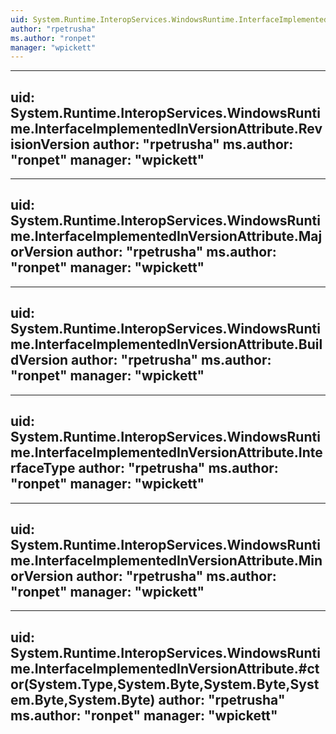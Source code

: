 ```yaml
---
uid: System.Runtime.InteropServices.WindowsRuntime.InterfaceImplementedInVersionAttribute
author: "rpetrusha"
ms.author: "ronpet"
manager: "wpickett"
---
```


---
uid: System.Runtime.InteropServices.WindowsRuntime.InterfaceImplementedInVersionAttribute.RevisionVersion
author: "rpetrusha"
ms.author: "ronpet"
manager: "wpickett"
---

---
uid: System.Runtime.InteropServices.WindowsRuntime.InterfaceImplementedInVersionAttribute.MajorVersion
author: "rpetrusha"
ms.author: "ronpet"
manager: "wpickett"
---

---
uid: System.Runtime.InteropServices.WindowsRuntime.InterfaceImplementedInVersionAttribute.BuildVersion
author: "rpetrusha"
ms.author: "ronpet"
manager: "wpickett"
---

---
uid: System.Runtime.InteropServices.WindowsRuntime.InterfaceImplementedInVersionAttribute.InterfaceType
author: "rpetrusha"
ms.author: "ronpet"
manager: "wpickett"
---

---
uid: System.Runtime.InteropServices.WindowsRuntime.InterfaceImplementedInVersionAttribute.MinorVersion
author: "rpetrusha"
ms.author: "ronpet"
manager: "wpickett"
---

---
uid: System.Runtime.InteropServices.WindowsRuntime.InterfaceImplementedInVersionAttribute.#ctor(System.Type,System.Byte,System.Byte,System.Byte,System.Byte)
author: "rpetrusha"
ms.author: "ronpet"
manager: "wpickett"
---
